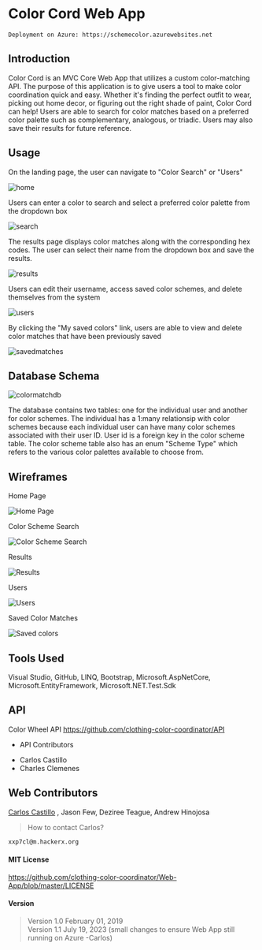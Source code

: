 # Color Cord Web App  
    Deployment on Azure: https://schemecolor.azurewebsites.net 

## Introduction

Color Cord is an MVC Core Web App that utilizes a custom color-matching API.  The purpose of this application is to give users a tool to make color coordination quick and easy. Whether it's finding the perfect outfit to wear, picking out home decor, or figuring out the right shade of paint, Color Cord can help!  Users are able to search for color matches based on a preferred color palette such as complementary, analogous, or triadic.  Users may also save their results for future reference. 

## Usage

On the landing page, the user can navigate to "Color Search" or "Users"

![home](https://github.com/clothing-color-coordinator/Web-App/blob/master/Assets/home.JPG)

Users can enter a color to search and select a preferred color palette from the dropdown box

![search](https://github.com/clothing-color-coordinator/Web-App/blob/master/Assets/search.JPG)

The results page displays color matches along with the corresponding hex codes.  The user can select their name from the dropdown box and save the results.

![results](https://github.com/clothing-color-coordinator/Web-App/blob/master/Assets/results.JPG)

Users can edit their username, access saved color schemes, and delete themselves from the system

![users](https://github.com/clothing-color-coordinator/Web-App/blob/master/Assets/users.JPG)

By clicking the "My saved colors" link, users are able to view and delete color matches that have been previously saved

![savedmatches](https://github.com/clothing-color-coordinator/Web-App/blob/master/Assets/savedmatches.JPG)

## Database Schema

![colormatchdb](https://github.com/clothing-color-coordinator/Web-App/blob/master/Assets/colormatchdb.JPG)

The database contains two tables: one for the individual user and another for color schemes.  The individual has a 1:many relationsip with color schemes because each individual user can have many color schemes associated with their user ID.  User id is a foreign key in the color scheme table.  The color scheme table also has an enum "Scheme Type" which refers to the various color palettes available to choose from.    

## Wireframes

Home Page

![Home Page](https://github.com/clothing-color-coordinator/Web-App/blob/master/Assets/wf-home.JPG)

Color Scheme Search

![Color Scheme Search](https://github.com/clothing-color-coordinator/Web-App/blob/master/Assets/wf-search.JPG)

Results

![Results](https://github.com/clothing-color-coordinator/Web-App/blob/master/Assets/wf-results.JPG)

Users

![Users](https://github.com/clothing-color-coordinator/Web-App/blob/master/Assets/wf-users.JPG)

Saved Color Matches

![Saved colors](https://github.com/clothing-color-coordinator/Web-App/blob/master/Assets/wf-savedmatches.JPG)

## Tools Used

Visual Studio, GitHub, LINQ, Bootstrap, Microsoft.AspNetCore, Microsoft.EntityFramework, Microsoft.NET.Test.Sdk 

## API 

Color Wheel API https://github.com/clothing-color-coordinator/API

* API Contributors
- Carlos Castillo
- Charles Clemenes

## Web Contributors

[Carlos Castillo](https://github.com/castillocarlosr]) , Jason Few, Deziree Teague, Andrew Hinojosa   
>  How to contact Carlos? 
```sh
xxp7cl@m.hackerx.org 
```

#### MIT License

https://github.com/clothing-color-coordinator/Web-App/blob/master/LICENSE

#### Version

> Version 1.0  February 01, 2019  
> Version 1.1 July 19, 2023 (small changes to ensure Web App still running on Azure -Carlos)  
